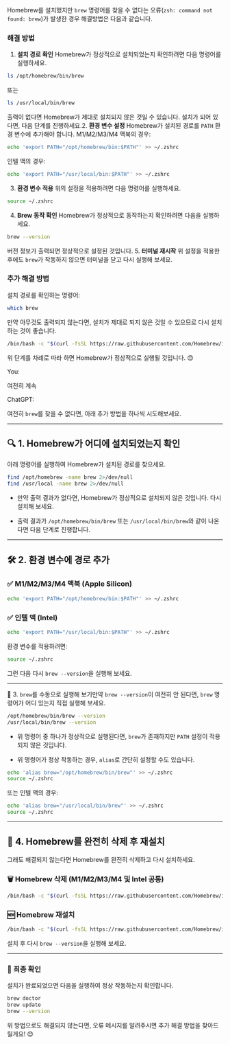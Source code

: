 


Homebrew를 설치했지만 `brew` 명령어를 찾을 수 없다는 오류(`zsh: command not found: brew`)가 발생한 경우 해결방법은 다음과 같습니다.
### 해결 방법 
1. **설치 경로 확인** 
Homebrew가 정상적으로 설치되었는지 확인하려면 다음 명령어를 실행하세요.


```bash
ls /opt/homebrew/bin/brew
```

또는


```bash
ls /usr/local/bin/brew
```
출력이 없다면 Homebrew가 제대로 설치되지 않은 것일 수 있습니다.
설치가 되어 있다면, 다음 단계를 진행하세요.2. **환경 변수 설정** Homebrew가 설치된 경로를 `PATH` 환경 변수에 추가해야 합니다.
M1/M2/M3/M4 맥북의 경우:

```bash
echo 'export PATH="/opt/homebrew/bin:$PATH"' >> ~/.zshrc
```

인텔 맥의 경우:


```bash
echo 'export PATH="/usr/local/bin:$PATH"' >> ~/.zshrc
```
3. **환경 변수 적용** 
위의 설정을 적용하려면 다음 명령어를 실행하세요.


```bash
source ~/.zshrc
```
4. **Brew 동작 확인** 
Homebrew가 정상적으로 동작하는지 확인하려면 다음을 실행하세요.


```bash
brew --version
```

버전 정보가 출력되면 정상적으로 설정된 것입니다.
5. **터미널 재시작** 위 설정을 적용한 후에도 `brew`가 작동하지 않으면 터미널을 닫고 다시 실행해 보세요.
### 추가 해결 방법 

설치 경로를 확인하는 명령어:


```bash
which brew
```

만약 아무것도 출력되지 않는다면, 설치가 제대로 되지 않은 것일 수 있으므로 다시 설치하는 것이 좋습니다.


```bash
/bin/bash -c "$(curl -fsSL https://raw.githubusercontent.com/Homebrew/install/HEAD/install.sh)"
```

위 단계를 차례로 따라 하면 Homebrew가 정상적으로 실행될 것입니다. 😊

You: 

여전히 계속

ChatGPT: 

여전히 `brew`를 찾을 수 없다면, 아래 추가 방법을 하나씩 시도해보세요.

---


## 🔍 1. Homebrew가 어디에 설치되었는지 확인 

아래 명령어를 실행하여 Homebrew가 설치된 경로를 찾으세요.


```bash
find /opt/homebrew -name brew 2>/dev/null
find /usr/local -name brew 2>/dev/null
```

- 만약 출력 결과가 없다면, Homebrew가 정상적으로 설치되지 않은 것입니다. 다시 설치해 보세요.
 
- 출력 결과가 `/opt/homebrew/bin/brew` 또는 `/usr/local/bin/brew`와 같이 나온다면 다음 단계로 진행합니다.


---


## 🛠 2. 환경 변수에 경로 추가 

### ✅ M1/M2/M3/M4 맥북 (Apple Silicon) 


```bash
echo 'export PATH="/opt/homebrew/bin:$PATH"' >> ~/.zshrc
```

### ✅ 인텔 맥 (Intel) 


```bash
echo 'export PATH="/usr/local/bin:$PATH"' >> ~/.zshrc
```

환경 변수를 적용하려면:


```bash
source ~/.zshrc
```
그런 다음 다시 `brew --version`을 실행해 보세요.

---

🔄 3. `brew`를 수동으로 실행해 보기만약 `brew --version`이 여전히 안 된다면, `brew` 명령어가 어디 있는지 직접 실행해 보세요.

```bash
/opt/homebrew/bin/brew --version
/usr/local/bin/brew --version
```
 
- 위 명령어 중 하나가 정상적으로 실행된다면, `brew`가 존재하지만 `PATH` 설정이 적용되지 않은 것입니다.
 
- 위 명령어가 정상 작동하는 경우, `alias`로 간단히 설정할 수도 있습니다.


```bash
echo 'alias brew="/opt/homebrew/bin/brew"' >> ~/.zshrc
source ~/.zshrc
```

또는 인텔 맥의 경우:


```bash
echo 'alias brew="/usr/local/bin/brew"' >> ~/.zshrc
source ~/.zshrc
```


---


## 🔁 4. Homebrew를 완전히 삭제 후 재설치 

그래도 해결되지 않는다면 Homebrew를 완전히 삭제하고 다시 설치하세요.

### 🗑 Homebrew 삭제 (M1/M2/M3/M4 및 Intel 공통) 


```bash
/bin/bash -c "$(curl -fsSL https://raw.githubusercontent.com/Homebrew/install/HEAD/uninstall.sh)"
```

### 🆕 Homebrew 재설치 


```bash
/bin/bash -c "$(curl -fsSL https://raw.githubusercontent.com/Homebrew/install/HEAD/install.sh)"
```
설치 후 다시 `brew --version`을 실행해 보세요.

---


### 🚀 최종 확인 

설치가 완료되었으면 다음을 실행하여 정상 작동하는지 확인합니다.


```bash
brew doctor
brew update
brew --version
```

위 방법으로도 해결되지 않는다면, 오류 메시지를 알려주시면 추가 해결 방법을 찾아드릴게요! 😊
